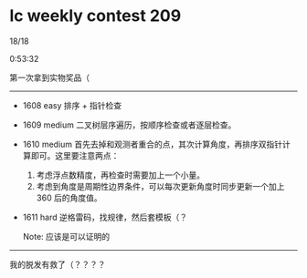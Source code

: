 # lc weekly contest 209

18/18

0:53:32

第一次拿到实物奖品（

------

- 1608 easy
    排序 + 指针检查

- 1609 medium
    二叉树层序遍历，按顺序检查或者逐层检查。

- 1610 medium
    首先去掉和观测者重合的点，其次计算角度，再排序双指针计算即可。这里要注意两点： 
    1. 考虑浮点数精度，再检查时需要加上一个小量。 
    2. 考虑到角度是周期性边界条件，可以每次更新角度时同步更新一个加上 360 后的角度值。

- 1611 hard
    逆格雷码，找规律，然后套模板（？
    
    Note: 应该是可以证明的

------

我的脱发有救了（？？？？

